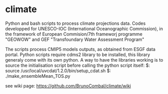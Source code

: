 climate
=======

Python and bash scripts to process climate projections data.
Codes developped for UNESCO-IOC (International Oceanographic Commission), in the framework of European Commision/7th frameworj programme "GEOWOW" and GEF "Transfoundary Water Assessment Program"

The scripts process CMIP5 models outputs, as obtained from ESGF data portal.
Python scripts require cdms2 library to be installed, this library generaly come with its own python. A way to have the libraries working is to source the initialisation script before calling the python script itself:
$: source /usr/local/uvcdat/1.2.0/bin/setup_cdat.sh
$: ./make_ensembleMean_TOS.py

see wiki page:
https://github.com/BrunoCombal/climate/wiki

